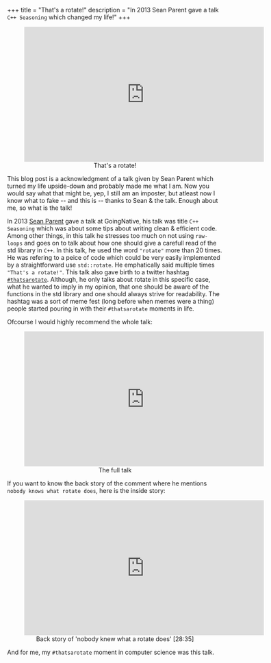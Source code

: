 +++
title = "That's a rotate!"
description = "In 2013 Sean Parent gave a talk `C++ Seasoning` which changed my life!"
+++

<figure class="video_container" align=center>
<iframe width="560" height="315" src="https://www.youtube.com/embed/UZmeDQL4LaE" title="YouTube video player" frameborder="0" allow="accelerometer; autoplay; clipboard-write; encrypted-media; gyroscope; picture-in-picture" allowfullscreen></iframe>
<figcaption>That's a rotate!</figcaption>
</figure>

This blog post is a acknowledgment of a talk given by Sean Parent which turned my life upside-down and probably made me what I am. Now you would say what that might be, yep, I still am an imposter, but atleast now I know what to fake -- and this is -- thanks to Sean & the talk.
Enough about me, so what is the talk!

In 2013 [Sean Parent](https://twitter.com/seanparent) gave a talk at GoingNative, his talk was title `C++ Seasoning` which was about some tips about writing clean & efficient code. Among other things, in this talk he stresses too much on not using `raw-loops` and goes on to talk about how one should give a carefull read of the std library in `C++`. In this talk, he used the word `"rotate"` more than 20 times. He was refering to a peice of code which could be very easily implemented by a straightforward use `std::rotate`. He emphatically said multiple times `"That's a rotate!"`. This talk also gave birth to a twitter hashtag [`#thatsarotate`](https://twitter.com/search?q=%23thatsarotate&src=recent_search_click). Although, he only talks about rotate in this specific case, what he wanted to imply in my opinion, that one should be aware of the functions in the std library and one should always strive for readability. The hashtag was a sort of meme fest (long before when memes were a thing) people started pouring in with their `#thatsarotate` moments in life.

Ofcourse I would highly recommend the whole talk:

<figure class="video_container" align=center>
<iframe width="560" height="315" src="https://www.youtube.com/embed/qH6sSOr-yk8" title="YouTube video player" frameborder="0" allow="accelerometer; autoplay; clipboard-write; encrypted-media; gyroscope; picture-in-picture" allowfullscreen></iframe>
<figcaption>The full talk</figcaption>
</figure>

If you want to know the back story of the comment where he mentions `nobody knows what rotate does`, here is the inside story:


<figure class="video_container" align=center>
<iframe width="560" height="315" src="https://www.youtube.com/embed/IzNtM038JuI?start=1715" title="YouTube video player" frameborder="0" allow="accelerometer; autoplay; clipboard-write; encrypted-media; gyroscope; picture-in-picture" allowfullscreen></iframe>
<figcaption>Back story of 'nobody knew what a rotate does' [28:35]</figcaption>
</figure>

And for me, my `#thatsarotate` moment in computer science was this talk.
